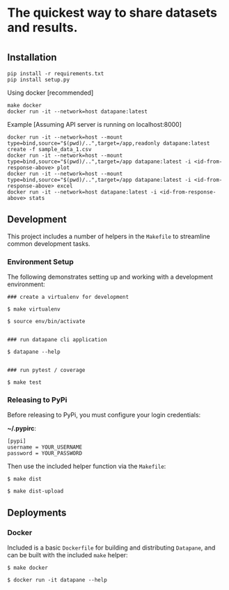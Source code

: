 # The quickest way to share datasets and results.

# 

## Installation

```shell script
pip install -r requirements.txt
pip install setup.py
```

Using docker [recommended]  
```shell script
make docker
docker run -it --network=host datapane:latest
```

Example
[Assuming API server is running on localhost:8000]
```shell script
docker run -it --network=host --mount type=bind,source="$(pwd)/..",target=/app,readonly datapane:latest create -f sample_data_1.csv
docker run -it --network=host --mount type=bind,source="$(pwd)/..",target=/app datapane:latest -i <id-from-response-above> plot
docker run -it --network=host --mount type=bind,source="$(pwd)/..",target=/app datapane:latest -i <id-from-response-above> excel
docker run -it --network=host datapane:latest -i <id-from-response-above> stats
```
## Development

This project includes a number of helpers in the `Makefile` to streamline common development tasks.

### Environment Setup

The following demonstrates setting up and working with a development environment:

```
### create a virtualenv for development

$ make virtualenv

$ source env/bin/activate


### run datapane cli application

$ datapane --help


### run pytest / coverage

$ make test
```


### Releasing to PyPi

Before releasing to PyPi, you must configure your login credentials:

**~/.pypirc**:

```
[pypi]
username = YOUR_USERNAME
password = YOUR_PASSWORD
```

Then use the included helper function via the `Makefile`:

```
$ make dist

$ make dist-upload
```

## Deployments

### Docker

Included is a basic `Dockerfile` for building and distributing `Datapane`,
and can be built with the included `make` helper:

```
$ make docker

$ docker run -it datapane --help
```
